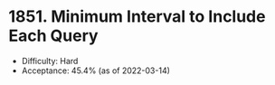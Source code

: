 # 1851. Minimum Interval to Include Each Query
- Difficulty: Hard
- Acceptance: 45.4% (as of 2022-03-14)
